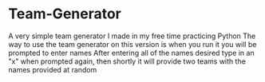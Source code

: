 # Team-Generator
A very simple team generator I made in my free time practicing Python
The way to use the team generator on this version is when you run it you will be prompted to enter names
After entering all of the names desired type in an "x" when prompted again, then shortly it will provide two teams with the names provided at random
